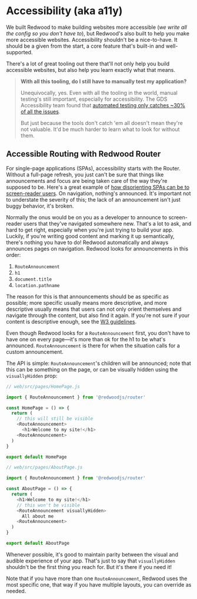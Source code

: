 # Accessibility (aka a11y)

We built Redwood to make building websites more accessible (_we write all the config so you don't have to_), but Redwood's also built to help you make more accessible websites. Accessibility shouldn't be a nice-to-have. It should be a given from the start, a core feature that's built-in and well-supported.

There's a lot of great tooling out there that'll not only help you build accessible websites, but also help you learn exactly what that means. 

> **With all this tooling, do I still have to manually test my application?**
> 
> Unequivocally, yes. Even with all the tooling in the world, manual testing's still important, especially for accessibility. 
> The GDS Accessibility team found that [automated testing only catches ~30% of all the issues](https://accessibility.blog.gov.uk/2017/02/24/what-we-found-when-we-tested-tools-on-the-worlds-least-accessible-webpage).
>
> But just because the tools don't catch 'em all doesn't mean they're not valuable. It'd be much harder to learn what to look for without them.

## Accessible Routing with Redwood Router 

For single-page applications (SPAs), accessibility starts with the Router. Without a full-page refresh, you just can't be sure that things like announcements and focus are being taken care of the way they're supposed to be. Here's a great example of [how disorienting SPAs can be to screen-reader users](https://www.youtube.com/watch?v=NKTdNv8JpuM). On navigation, nothing's announced. It's important not to understate the severity of this; the lack of an announcement isn't just buggy behavior, it's broken.

Normally the onus would be on you as a developer to announce to screen-reader users that they've navigated somewhere new. That's a lot to ask, and hard to get right, especially when you're just trying to build your app. Luckily, if you're writing good content and marking it up semantically, there's nothing you have to do! Redwood automatically and always announces pages on navigation. Redwood looks for announcements in this order:

1. `RouteAnnouncement`
2. `h1`
3. `document.title`
4. `location.pathname`

The reason for this is that announcements should be as specific as possible; more specific usually means more descriptive, and more descriptive usually means that users can not only orient themselves and navigate through the content, but also find it again. 
If you're not sure if your content is descriptive enough, see the [W3 guidelines](https://www.w3.org/WAI/WCAG21/Techniques/general/G88.html).

Even though Redwood looks for a `RouteAnnouncement` first, you don't have to have one on every page—it's more than ok for the h1 to be what's announced. `RouteAnnouncement` is there for when the situation calls for a custom announcement.

The API is simple: `RouteAnnouncement`'s children will be announced; note that this can be something on the page, or can be visually hidden using the `visuallyHidden` prop:

```js
// web/src/pages/HomePage.js

import { RouteAnnouncement } from '@redwoodjs/router'

const HomePage = () => {
  return (
    // this will still be visible
    <RouteAnnouncement>
      <h1>Welcome to my site!</h1>
    <RouteAnnouncement>
  )
}

export default HomePage 
```

```js
// web/src/pages/AboutPage.js

import { RouteAnnouncement } from '@redwoodjs/router'

const AboutPage = () => {
  return (
    <h1>Welcome to my site!</h1>
    // this won't be visible
    <RouteAnnouncement visuallyHidden>
      All about me
    <RouteAnnouncement>
  )
}

export default AboutPage 
```

Whenever possible, it's good to maintain parity between the visual and audible experience of your app. That's just to say that `visuallyHidden` shouldn't be the first thing you reach for. But it's there if you need it!

Note that if you have more than one `RouteAnnouncement`, Redwood uses the most specific one, that way if you have multiple layouts, you can override as needed.